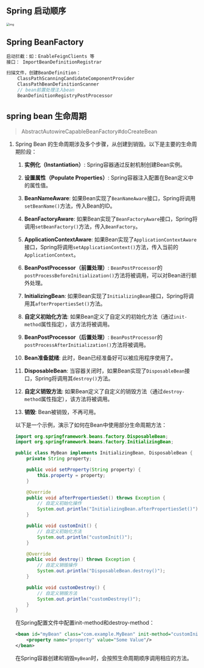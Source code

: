 ## Spring 启动顺序

<img src="https://pic2.zhimg.com/80/v2-f7402c5f14604c9ce0d5b0bb3a1fba35_1440w.webp" alt="img" style="zoom:50%;" />



## Spring BeanFactory

```java
启动拦截：如：EnableFeignClients 等
接口： ImportBeanDefinitionRegistrar

扫描文件，创建BeanDefinition：
	ClassPathScanningCandidateComponentProvider
	ClassPathBeanDefinitionScanner
	// bean前置处理注入bean
	BeanDefinitionRegistryPostProcessor
```

## spring bean 生命周期

> AbstractAutowireCapableBeanFactory#doCreateBean

1. Spring Bean 的生命周期涉及多个步骤，从创建到销毁。以下是主要的生命周期阶段：

   1. **实例化（Instantiation）**:
      Spring容器通过反射机制创建Bean实例。

   2. **设置属性（Populate Properties）**:
      Spring容器注入配置在Bean定义中的属性值。

   3. **BeanNameAware**:
      如果Bean实现了`BeanNameAware`接口，Spring将调用`setBeanName()`方法，传入Bean的ID。

   4. **BeanFactoryAware**:
      如果Bean实现了`BeanFactoryAware`接口，Spring将调用`setBeanFactory()`方法，传入`BeanFactory`。

   5. **ApplicationContextAware**:
      如果Bean实现了`ApplicationContextAware`接口，Spring将调用`setApplicationContext()`方法，传入当前的`ApplicationContext`。

   6. **BeanPostProcessor（前置处理）**:
      `BeanPostProcessor`的`postProcessBeforeInitialization()`方法将被调用，可以对Bean进行额外处理。

   7. **InitializingBean**:
      如果Bean实现了`InitializingBean`接口，Spring将调用其`afterPropertiesSet()`方法。

   8. **自定义初始化方法**:
      如果Bean定义了自定义的初始化方法（通过`init-method`属性指定），该方法将被调用。

   9. **BeanPostProcessor（后置处理）**:
      `BeanPostProcessor`的`postProcessAfterInitialization()`方法将被调用。

   10. **Bean准备就绪**:
       此时，Bean已经准备好可以被应用程序使用了。

   11. **DisposableBean**:
       当容器关闭时，如果Bean实现了`DisposableBean`接口，Spring将调用其`destroy()`方法。

   12. **自定义销毁方法**:
       如果Bean定义了自定义的销毁方法（通过`destroy-method`属性指定），该方法将被调用。

   13. **销毁**:
       Bean被销毁，不再可用。

   以下是一个示例，演示了如何在Bean中使用部分生命周期方法：

   ```java
   import org.springframework.beans.factory.DisposableBean;
   import org.springframework.beans.factory.InitializingBean;
   
   public class MyBean implements InitializingBean, DisposableBean {
       private String property;
   
       public void setProperty(String property) {
           this.property = property;
       }
   
       @Override
       public void afterPropertiesSet() throws Exception {
           // 自定义初始化操作
           System.out.println("InitializingBean.afterPropertiesSet()");
       }
   
       public void customInit() {
           // 自定义初始化方法
           System.out.println("customInit()");
       }
   
       @Override
       public void destroy() throws Exception {
           // 自定义销毁操作
           System.out.println("DisposableBean.destroy()");
       }
   
       public void customDestroy() {
           // 自定义销毁方法
           System.out.println("customDestroy()");
       }
   }
   ```

   在Spring配置文件中配置init-method和destroy-method：

   ```xml
   <bean id="myBean" class="com.example.MyBean" init-method="customInit" destroy-method="customDestroy">
       <property name="property" value="Some Value"/>
   </bean>
   ```

   在Spring容器创建和销毁`myBean`时，会按照生命周期顺序调用相应的方法。



